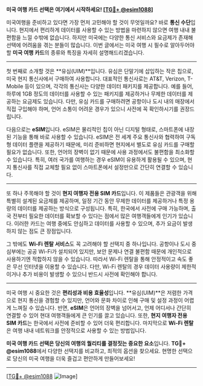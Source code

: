 **미국 여행 카드 선택은 여기에서 시작하세요! [[TG💪+ @esim1088](https://t.me/s/esim1088)]**

미국여행을 준비하고 있다면 가장 먼저 고민해야 할 것이 무엇일까요? 바로 **통신 수단**입니다. 현지에서 편리하게 데이터를 사용할 수 있는 방법을 마련하지 않으면 여행 내내 불편함을 느낄 수밖에 없습니다. 하지만 미국에는 다양한 통신 서비스와 요금제가 존재해 선택에 어려움을 겪는 분들이 많습니다. 이번 글에서는 미국 여행 시 필수로 알아두어야 할 **미국 여행 카드**의 종류와 특징을 자세히 설명해드리겠습니다.

---

첫 번째로 소개할 것은 **유심(UIM)**입니다. 유심은 단말기에 삽입하는 작은 칩으로, 미국 현지 통신사에서 구매하여 사용합니다. 대표적인 통신사로는 AT&T, Verizon, T-Mobile 등이 있으며, 각각의 통신사는 다양한 데이터 패키지를 제공합니다. 예를 들어, 하루에 1GB 정도의 데이터를 사용할 수 있는 패키지를 제공하거나 무제한 데이터를 제공하는 요금제도 있습니다. 다만, 유심 카드를 구매하려면 공항이나 도시 내의 매장에서 직접 구입해야 하며, 언어 소통이 어려운 경우가 있으니 사전에 꼭 확인하시기를 권장드립니다.

다음으로는 **eSIM**입니다. eSIM은 물리적인 칩이 아닌 디지털 형태로, 스마트폰에 내장된 기능을 통해 바로 사용할 수 있습니다. eSIM은 전 세계 주요 통신사와 협력하여 구독형 데이터 플랜을 제공하기 때문에, 미리 준비하면 현지에서 별도로 유심 카드를 구매할 필요가 없습니다. 또한, 언어의 장벽이 없기 때문에 사용 과정에서도 불편함을 최소화할 수 있습니다. 특히, 여러 국가를 여행하는 경우 eSIM이 유용하게 활용될 수 있으며, 현지 통신사를 직접 교체할 필요 없이 스마트폰에서 설정만으로 간단히 연결할 수 있습니다.

---

또 하나 주목해야 할 것이 **현지 여행자 전용 SIM 카드**입니다. 이 제품들은 관광객을 위해 특별히 설계된 요금제를 제공하며, 일정 기간 동안 무제한 데이터를 제공하거나 특정 용량의 데이터를 제공하는 방식으로 구성됩니다. 특히, 한국에서 사전에 구매 가능하며, 출국 전부터 필요한 데이터를 확보할 수 있다는 점에서 많은 여행객들에게 인기가 있습니다. 이러한 카드는 여행 중에도 안심하고 데이터를 사용할 수 있으며, 추가 요금이 발생하지 않는 점도 큰 장점입니다.

그 밖에도 **Wi-Fi 렌탈 서비스**도 꼭 고려해야 할 선택지 중 하나입니다. 공항이나 도시 중심부에는 공공 Wi-Fi가 설치되어 있지만, 보안 문제나 연결 불편함 때문에 개인적으로 사용하기엔 적합하지 않을 수 있습니다. 따라서 Wi-Fi 렌탈을 통해 안정적이고 속도 좋은 무선 인터넷을 이용할 수 있습니다. 다만, Wi-Fi 렌탈의 경우 데이터 사용량이 제한적이거나 추가 비용이 발생할 수 있으니 반드시 사전에 확인해야 합니다.

---

미국 여행 시 중요한 것은 **편리성과 비용 효율성**입니다. **유심(UIM)**은 저렴한 가격으로 현지 통신을 경험할 수 있지만, 언어와 문화 차이로 인해 구매 및 설정 과정이 어렵게 느껴질 수 있습니다. 반면, **eSIM**은 언어의 장벽을 넘어서고, 언제 어디서나 간단히 연결할 수 있어 현대 여행객들에게 큰 인기를 끌고 있습니다. 또한, **현지 여행자 전용 SIM 카드**는 한국에서 사전에 준비할 수 있어 더욱 편리합니다. 마지막으로 **Wi-Fi 렌탈**은 여행 내내 네트워크를 안정적으로 사용할 수 있는 방법입니다.

**미국 여행 카드 선택은 당신의 여행의 퀄리티를 결정짓는 중요한 요소**입니다. **TG💪+ @esim1088**에서 다양한 선택지를 비교하고, 최적의 옵션을 찾으세요. 현명한 선택으로 당신의 미국 여행을 더욱 즐겁고 편안하게 만들어보세요!

---

[[TG💪+ @esim1088](https://t.me/s/esim1088) ![Image](https://i.postimg.cc/Y0z9fWf4/image.png)]